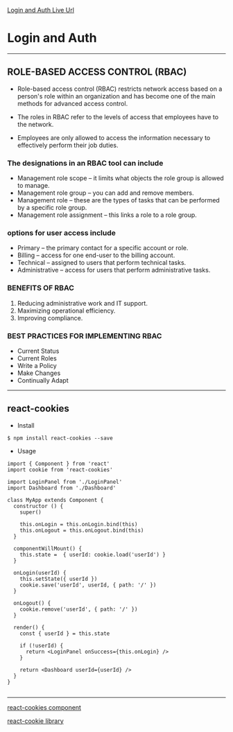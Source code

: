  [Login and Auth Live Url](https://mujahedyousef.github.io/advanced-js-reading-notes.-/day_23/class_23.html)

# Login and Auth

-----

## ROLE-BASED ACCESS CONTROL (RBAC)

* Role-based access control (RBAC) restricts network access based on a person's role within an organization and has become one of the main methods for advanced access control.

* The roles in RBAC refer to the levels of access that employees have to the network.

* Employees are only allowed to access the information necessary to effectively perform their job duties.

### The designations in an RBAC tool can include

* Management role scope – it limits what objects the role group is allowed to manage.
* Management role group – you can add and remove members.
* Management role – these are the types of tasks that can be performed by a specific role group.
* Management role assignment – this links a role to a role group.

### options for user access include

* Primary – the primary contact for a specific account or role.
* Billing – access for one end-user to the billing account.
* Technical – assigned to users that perform technical tasks.
* Administrative – access for users that perform administrative tasks.

### BENEFITS OF RBAC

1. Reducing administrative work and IT support.
1. Maximizing operational efficiency.
1. Improving compliance.

### BEST PRACTICES FOR IMPLEMENTING RBAC

* Current Status
* Current Roles
* Write a Policy
* Make Changes
* Continually Adapt

----
## react-cookies

* Install
```
$ npm install react-cookies --save
```
* Usage
```
import { Component } from 'react'
import cookie from 'react-cookies'
 
import LoginPanel from './LoginPanel'
import Dashboard from './Dashboard'
 
class MyApp extends Component {
  constructor () {
    super()
 
    this.onLogin = this.onLogin.bind(this)
    this.onLogout = this.onLogout.bind(this)
  }
 
  componentWillMount() {
    this.state =  { userId: cookie.load('userId') }
  }
 
  onLogin(userId) {
    this.setState({ userId })
    cookie.save('userId', userId, { path: '/' })
  }
 
  onLogout() {
    cookie.remove('userId', { path: '/' })
  }
 
  render() {
    const { userId } = this.state
 
    if (!userId) {
      return <LoginPanel onSuccess={this.onLogin} />
    }
 
    return <Dashboard userId={userId} />
  }
}


```
-----
[react-cookies component](https://www.npmjs.com/package/react-cookies)


[react-cookie library](https://www.npmjs.com/package/react-cookie)




